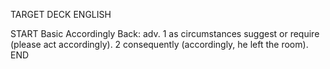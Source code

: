 TARGET DECK
ENGLISH

START
Basic
Accordingly
Back: adv. 1 as circumstances suggest or require (please act accordingly). 2 consequently (accordingly, he left the room).
END
